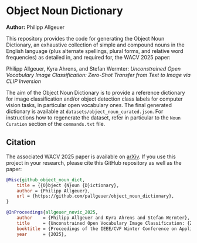 # Object Noun Dictionary

**Author:** Philipp Allgeuer

This repository provides the code for generating the Object Noun Dictionary, an exhaustive collection of simple and compound nouns in the English language (plus alternate spellings, plural forms, and relative word frequencies) as detailed in, and required for, the WACV 2025 paper:

Philipp Allgeuer, Kyra Ahrens, and Stefan Wermter: *Unconstrained Open Vocabulary Image Classification: Zero-Shot Transfer from Text to Image via CLIP Inversion*

The aim of the Object Noun Dictionary is to provide a reference dictionary for image classification and/or object detection class labels for computer vision tasks, in particular open vocabulary ones. The final generated dictionary is available at `datasets/object_noun_curated.json`. For instructions how to regenerate the dataset, refer in particular to the `Noun Curation` section of the `commands.txt` file.

## Citation

The associated WACV 2025 paper is available on [arXiv](https://www.arxiv.org/abs/2407.11211). If you use this project in your research, please cite this GitHub repository as well as the paper:

```bibtex
@Misc{github_object_noun_dict,
    title = {{O}bject {N}oun {D}ictionary},
    author = {Philipp Allgeuer},
    url = {https://github.com/pallgeuer/object_noun_dictionary},
}

@InProceedings{allgeuer_novic_2025,
    author    = {Philipp Allgeuer and Kyra Ahrens and Stefan Wermter},
    title     = {Unconstrained Open Vocabulary Image Classification: {Z}ero-Shot Transfer from Text to Image via {CLIP} Inversion},
    booktitle = {Proceedings of the IEEE/CVF Winter Conference on Applications of Computer Vision (WACV)},
    year      = {2025},
```
